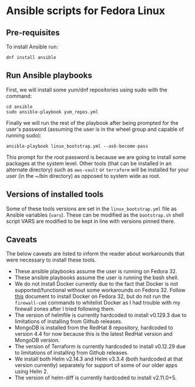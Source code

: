 # Ansible scripts for Fedora Linux

## Pre-requisites

To install Ansible run:

```
dnf install ansible
```

## Run Ansible playbooks

First, we will install some yum/dnf repositories using sudo with the command:

```
cd ansible
sudo ansible-playbook yum_repos.yml
```

Finally we will run the rest of the playbook after being prompted for the user's password (assuming the user is in the
wheel group and capable of running sudo):

```
ansible-playbook linux_bootstrap.yml --ask-become-pass
```

This prompt for the root password is because we are going to install some packages at the system level. Other tools
(that can be installed in an alternate directory) such as `aws-vault` or `terraform` will be installed for your user (in
the ~/bin directory) as opposed to system wide as root.

## Versions of installed tools

Some of these tools versions are set in the `linux_bootstrap.yml` file as Ansible variables (`vars`). These can be
modified as the `bootstrap.sh` shell script VARS are modified to be kept in line with versions pinned there.

## Caveats

The below caveats are listed to inform the reader about workarounds that were necessary to install these tools.

* These ansible playbooks assume the user is running on Fedora 32.
* These ansible playbooks assume the user is running the bash shell.
* We do not install Docker currently due to the fact that Docker is not supported/functional without some
workarounds on Fedora 32. Follow [this](https://fedoramagazine.org/docker-and-fedora-32/) document to install Docker on Fedora 32,
but do not run the `firewall-cmd` commands to whitelist Docker as I had trouble with my firewall zones after I tried following them.
* The version of helmfile is currently hardcoded to install v0.129.3 due to limitations of installing from Github releases.
* MongoDB is installed from the RedHat 8 repository, hardcoded to version 4.4 for now because this is the latest RedHat version and MongoDB version.
* The version of Terraform is currently hardcoded to install v0.12.29 due to limitations of installing from Github releases.
* We install both Helm v2.14.3 and Helm v3.3.4 (both hardcoded at that version currently) separately for support of some of our older apps using Helm 2.
* The version of helm-diff is currently hardcoded to install v2.11.0+5.
